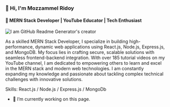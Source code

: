 ### 👋 Hi, I'm Mozzammel Ridoy
#### 🔹 MERN Stack Developer | YouTube Educator | Tech Enthusiast 
![I am GitHub Readme Generator's creator](https://res.cloudinary.com/dsh57dvqf/image/upload/v1728386791/Purple_Blue_Modern_Gaming_Youtube_Thumbnail_1_d5ojjf.png)

As a skilled MERN Stack Developer, I specialize in building high-performance, dynamic web applications using React.js, Node.js, Express.js, and MongoDB. My focus lies in crafting secure, scalable solutions with seamless frontend-backend integration. With over 185 tutorial videos on my YouTube channel, I am dedicated to empowering others to learn and excel in the MERN stack and modern web technologies. I am constantly expanding my knowledge and passionate about tackling complex technical challenges with innovative solutions.


Skills: React.js / Node.js / Express.js / MongoDb

- 🔭 I’m currently working on this page. 




